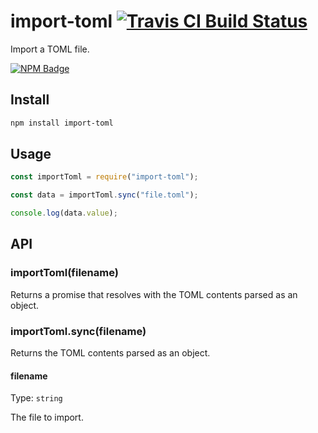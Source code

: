 # import-toml [![Travis CI Build Status](https://img.shields.io/travis/com/Richienb/import-toml/master.svg?style=for-the-badge)](https://travis-ci.com/Richienb/import-toml)

Import a TOML file.

[![NPM Badge](https://nodei.co/npm/import-toml.png)](https://npmjs.com/package/import-toml)

## Install

```sh
npm install import-toml
```

## Usage

```js
const importToml = require("import-toml");

const data = importToml.sync("file.toml");

console.log(data.value);
```

## API

### importToml(filename)

Returns a promise that resolves with the TOML contents parsed as an object.

### importToml.sync(filename)

Returns the TOML contents parsed as an object.

#### filename

Type: `string`

The file to import.
